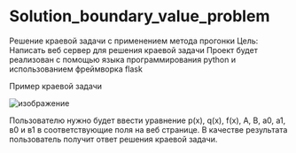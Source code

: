 # Solution_boundary_value_problem
Решение краевой задачи с применением метода прогонки
Цель: Написать веб сервер для решения краевой задачи
Проект будет реализован с помощью языка программирования python и использованием фреймворка flask

Пример краевой задачи

![изображение](https://user-images.githubusercontent.com/63962317/193525006-9d1e89a1-7ebd-47e8-b5c3-e017e35de938.png)

Пользователю нужно будет ввести уравнение p(x), q(x), f(x), A, B, a0, a1, в0 и в1 в соответствующие поля на веб странице. В качестве результата пользователь получит ответ решения краевой задачи. 
